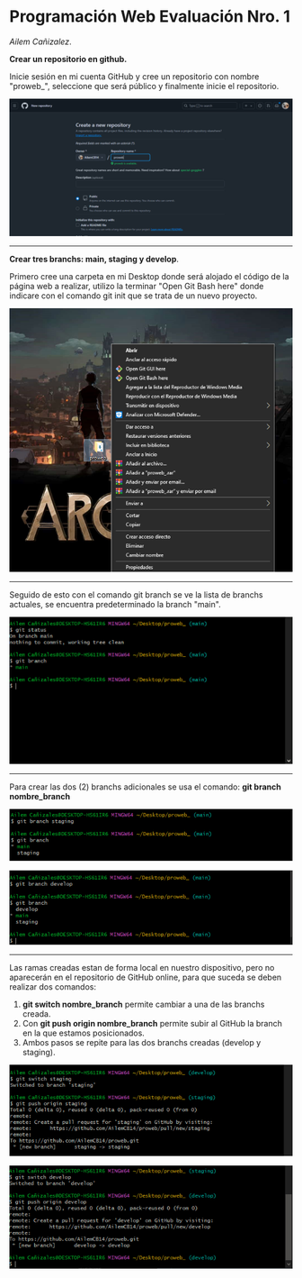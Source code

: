 # Programación Web Evaluación Nro. 1

*Ailem Cañizalez*. 

**Crear un repositorio en github.**

Inicie sesión en mi cuenta GitHub y cree un repositorio con nombre "proweb_", seleccione que será público y finalmente inicie el repositorio.

![Repositorio](/img_readme/repositorio.PNG)
___

**Crear tres branchs: main, staging y develop**.

Primero cree una carpeta en mi Desktop donde será alojado el código de la página web a realizar, utilizo la terminar "Open Git Bash here" donde indicare con el comando git init que se trata de un nuevo proyecto. 

![Carpeta](/img_readme/carpeta.PNG)
___

Seguido de esto con el comando git branch se ve la lista de branchs actuales, se encuentra predeterminado la branch "main".

![git branch](/img_readme/git%20branch.PNG)
___

Para crear las dos (2) branchs adicionales se usa el comando: **git branch nombre_branch**

![git branch staging](/img_readme/git%20branch%20staging.PNG)

![git branch develop](/img_readme/git%20branch%20develop.PNG)

___

Las ramas creadas estan de forma local en nuestro dispositivo, pero no aparecerán en el repositorio de GitHub online, para que suceda se deben realizar dos comandos: 

1. **git switch nombre_branch** permite cambiar a una de las branchs creada. 
2. Con **git push origin nombre_branch** permite subir al GitHub la branch en la que estamos posicionados. 
3. Ambos pasos se repite para las dos branchs creadas  (develop y staging).  

![git switch y push staging](/img_readme/git%20switch%20y%20push%20staging.PNG)

![git switch y push develop](/img_readme/git%20switch%20y%20push%20develop.PNG)



